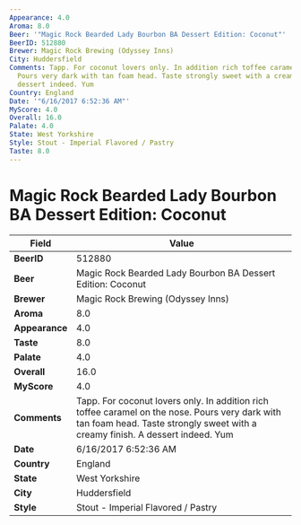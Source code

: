 ```yaml
---
Appearance: 4.0
Aroma: 8.0
Beer: '"Magic Rock Bearded Lady Bourbon BA Dessert Edition: Coconut"'
BeerID: 512880
Brewer: Magic Rock Brewing (Odyssey Inns)
City: Huddersfield
Comments: Tapp. For coconut lovers only. In addition rich toffee caramel on the nose.
  Pours very dark with tan foam head. Taste strongly sweet with a creamy finish. A
  dessert indeed. Yum
Country: England
Date: '"6/16/2017 6:52:36 AM"'
MyScore: 4.0
Overall: 16.0
Palate: 4.0
State: West Yorkshire
Style: Stout - Imperial Flavored / Pastry
Taste: 8.0
---
```


# Magic Rock Bearded Lady Bourbon BA Dessert Edition: Coconut

| Field         | Value |
|---------------|-------|
| **BeerID** | 512880 |
| **Beer** | Magic Rock Bearded Lady Bourbon BA Dessert Edition: Coconut |
| **Brewer** | Magic Rock Brewing (Odyssey Inns) |
| **Aroma** | 8.0 |
| **Appearance** | 4.0 |
| **Taste** | 8.0 |
| **Palate** | 4.0 |
| **Overall** | 16.0 |
| **MyScore** | 4.0 |
| **Comments** | Tapp. For coconut lovers only. In addition rich toffee caramel on the nose. Pours very dark with tan foam head. Taste strongly sweet with a creamy finish. A dessert indeed. Yum |
| **Date** | 6/16/2017 6:52:36 AM |
| **Country** | England |
| **State** | West Yorkshire |
| **City** | Huddersfield |
| **Style** | Stout - Imperial Flavored / Pastry |
